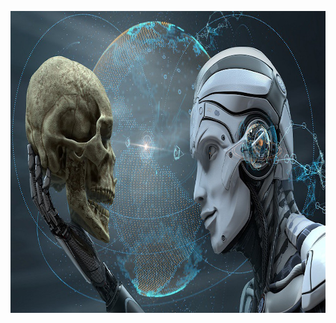 <p align="center">
  <img width="854" height="483" src="https://github.com/jgphilpott/jgphilpott/blob/main/Skull%26AI.jpeg">
</p>
